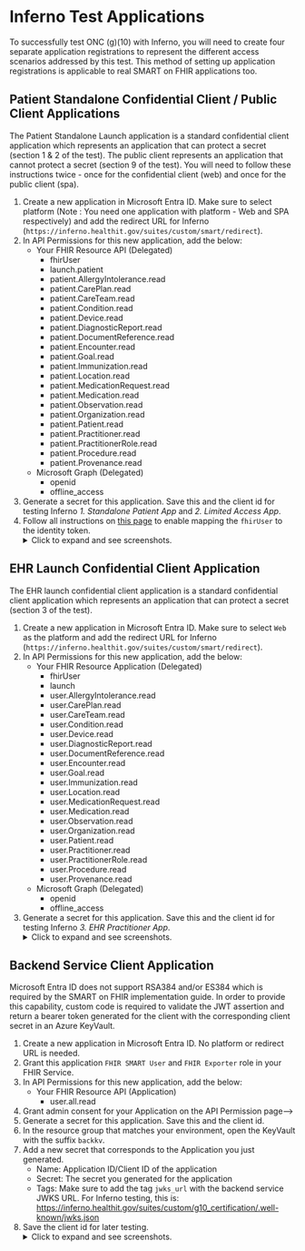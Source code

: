 # Inferno Test Applications 

To successfully test ONC (g)(10) with Inferno, you will need to create four separate application registrations to represent the different access scenarios addressed by this test. This method of setting up application registrations is applicable to real SMART on FHIR applications too.

## Patient Standalone Confidential Client / Public Client Applications

The Patient Standalone Launch application is a standard confidential client application which represents an application that can protect a secret (section 1 & 2 of the test). The public client represents an application that cannot protect a secret (section 9 of the test). You will need to follow these instructions twice - once for the confidential client (web) and once for the public client (spa). 

1. Create a new application in Microsoft Entra ID. Make sure to select platform (Note : You need one application with platform - Web and SPA respectively) and add the redirect URL for Inferno (`https://inferno.healthit.gov/suites/custom/smart/redirect`).
1. In API Permissions for this new application, add the below:
    - Your FHIR Resource API (Delegated)
        - fhirUser
        - launch.patient
        - patient.AllergyIntolerance.read
        - patient.CarePlan.read
        - patient.CareTeam.read
        - patient.Condition.read
        - patient.Device.read
        - patient.DiagnosticReport.read
        - patient.DocumentReference.read
        - patient.Encounter.read
        - patient.Goal.read
        - patient.Immunization.read
        - patient.Location.read
        - patient.MedicationRequest.read
        - patient.Medication.read
        - patient.Observation.read
        - patient.Organization.read
        - patient.Patient.read
        - patient.Practitioner.read
        - patient.PractitionerRole.read
        - patient.Procedure.read
        - patient.Provenance.read
    - Microsoft Graph (Delegated)
        - openid
        - offline_access
1. Generate a secret for this application. Save this and the client id for testing Inferno *1. Standalone Patient App* and *2. Limited Access App*.
1. Follow all instructions on [this page](./set-fhir-user-mapping.md) to enable mapping the `fhirUser` to the identity token.
<br /><details><summary>Click to expand and see screenshots.</summary>
![](./images/5_confidential_client_1.png)
![](./images/5_client_confidental_app_scopes.png)
</details>

## EHR Launch Confidential Client Application

The EHR launch confidential client application is a standard confidential client application which represents an application that can protect a secret (section 3 of the test).

1. Create a new application in Microsoft Entra ID. Make sure to select `Web` as the platform and add the redirect URL for Inferno (`https://inferno.healthit.gov/suites/custom/smart/redirect`).
1. In API Permissions for this new application, add the below:
    - Your FHIR Resource Application (Delegated)
        - fhirUser
        - launch
        - user.AllergyIntolerance.read
        - user.CarePlan.read
        - user.CareTeam.read
        - user.Condition.read
        - user.Device.read
        - user.DiagnosticReport.read
        - user.DocumentReference.read
        - user.Encounter.read
        - user.Goal.read
        - user.Immunization.read
        - user.Location.read
        - user.MedicationRequest.read
        - user.Medication.read
        - user.Observation.read
        - user.Organization.read
        - user.Patient.read
        - user.Practitioner.read
        - user.PractitionerRole.read
        - user.Procedure.read
        - user.Provenance.read
    - Microsoft Graph (Delegated)
        - openid
        - offline_access
1. Generate a secret for this application. Save this and the client id for testing Inferno *3. EHR Practitioner App*.
<br /><details><summary>Click to expand and see screenshots.</summary>
![](./images/5_confidential_client_1.png)
![](./images/5_ehr_confidental_app_scopes.png)
</details>

## Backend Service Client Application

Microsoft Entra ID does not support RSA384 and/or ES384 which is required by the SMART on FHIR implementation guide. In order to provide this capability, custom code is required to validate the JWT assertion and return a bearer token generated for the client with the corresponding client secret in an Azure KeyVault.

1. Create a new application in Microsoft Entra ID. No platform or redirect URL is needed.
1. Grant this application `FHIR SMART User` and `FHIR Exporter` role in your FHIR Service.
1. In API Permissions for this new application, add the below:
    - Your FHIR Resource API (Application)
        - user.all.read
1. Grant admin consent for your Application on the API Permission page-->
1. Generate a secret for this application. Save this and the client id.
1. In the resource group that matches your environment, open the KeyVault with the suffix `backkv`.
1. Add a new secret that corresponds to the Application you just generated. 
    - Name: Application ID/Client ID of the application
    - Secret: The secret you generated for the application
    - Tags: Make sure to add the tag `jwks_url` with the backend service JWKS URL. For Inferno testing, this is: https://inferno.healthit.gov/suites/custom/g10_certification/.well-known/jwks.json
1. Save the client id for later testing.
<br /><details><summary>Click to expand and see screenshots.</summary>
![](./images/5_create_backend_services_app.png)
![](./images/5_add_backend_role_assignment_1.png)
![](./images/5_assign_backend_application.png)
![](./images/5_create_backend_secret.png)
![](./images/5_copy_backend_secret.png)
![](./images/5_keyvault_reg.png)
![](./images/5_keyvault_create_secret.png)
![](./images/5_keyvault_secret_details.png)
</details>